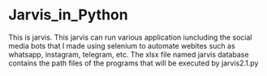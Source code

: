# Jarvis_in_Python
This is jarvis. This jarvis can run various application iuncluding the social media bots that I made using selenium to automate webites such as whatsapp, instagram, telegram, etc.
The xlsx file named jarvis database contains the path files of the programs that will be executed by jarvis2.1.py
